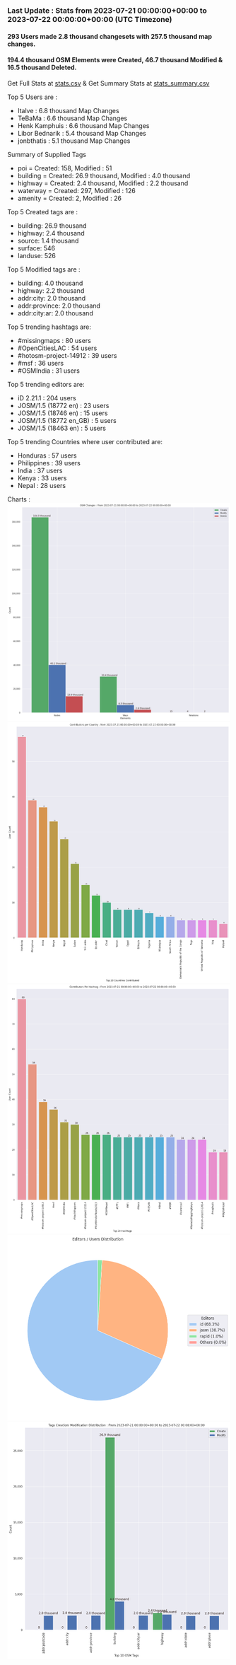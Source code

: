 ### Last Update : Stats from 2023-07-21 00:00:00+00:00 to 2023-07-22 00:00:00+00:00 (UTC Timezone)

#### 293 Users made 2.8 thousand changesets with 257.5 thousand map changes.
#### 194.4 thousand OSM Elements were Created, 46.7 thousand Modified & 16.5 thousand Deleted.
Get Full Stats at [stats.csv](/stats/hotosm/Daily/stats.csv)
 & Get Summary Stats at [stats_summary.csv](/stats/hotosm/Daily/stats_summary.csv)

Top 5 Users are : 
- ltalve : 6.8 thousand Map Changes
- TeBaMa : 6.6 thousand Map Changes
- Henk Kamphuis : 6.6 thousand Map Changes
- Libor Bednarik : 5.4 thousand Map Changes
- jonbthatis : 5.1 thousand Map Changes

Summary of Supplied Tags
- poi = Created: 158, Modified : 51
- building = Created: 26.9 thousand, Modified : 4.0 thousand
- highway = Created: 2.4 thousand, Modified : 2.2 thousand
- waterway = Created: 297, Modified : 126
- amenity = Created: 2, Modified : 26


Top 5 Created tags are :
- building: 26.9 thousand
- highway: 2.4 thousand
- source: 1.4 thousand
- surface: 546
- landuse: 526


Top 5 Modified tags are :
- building: 4.0 thousand
- highway: 2.2 thousand
- addr:city: 2.0 thousand
- addr:province: 2.0 thousand
- addr:city:ar: 2.0 thousand


Top 5 trending hashtags are:
- #missingmaps : 80 users
- #OpenCitiesLAC : 54 users
- #hotosm-project-14912 : 39 users
- #msf : 36 users
- #OSMIndia : 31 users


Top 5 trending editors are:
- iD 2.21.1 : 204 users
- JOSM/1.5 (18772 en) : 23 users
- JOSM/1.5 (18746 en) : 15 users
- JOSM/1.5 (18772 en_GB) : 5 users
- JOSM/1.5 (18463 en) : 5 users


Top 5 trending Countries where user contributed are:
- Honduras : 57 users
- Philippines : 39 users
- India : 37 users
- Kenya : 33 users
- Nepal : 28 users


 Charts : 
![Alt text](./stats_osm_changes.png) 
![Alt text](./stats_users_per_country.png) 
![Alt text](./stats_users_per_hashtag.png) 
![Alt text](./stats_editors_pie_chart.png) 
![Alt text](./stats_tags.png) 
